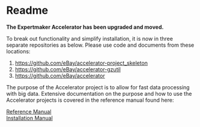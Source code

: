 
Readme
======

**The Expertmaker Accelerator has been upgraded and moved.**

To break out functionality and simplify installation, it is now in
three separate repositories as below.  Please use code and documents
from these locations:

1.    https://github.com/eBay/accelerator-project_skeleton
2.    https://github.com/eBay/accelerator-gzutil
3.    https://github.com/eBay/accelerator

The purpose of the Accelerator project is to allow for fast data
processing with big data. Extensive documentation on the purpose and
how to use the Accelerator projects is covered in the reference manual
found here:

[Reference Manual](https://berkeman.github.io/pdf/acc_manual.pdf) \
[Installation Manual](https://berkeman.github.io/pdf/acc_install.pdf)

